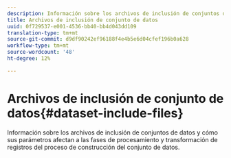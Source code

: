 ```yaml
---
description: Información sobre los archivos de inclusión de conjuntos de datos y cómo sus parámetros afectan a las fases de procesamiento y transformación de registros del proceso de construcción del conjunto de datos.
title: Archivos de inclusión de conjunto de datos
uuid: 0f729537-e001-4536-bb40-bb4d043dd109
translation-type: tm+mt
source-git-commit: d9df90242ef96188f4e4b5e6d04cfef196b0a628
workflow-type: tm+mt
source-wordcount: '48'
ht-degree: 12%

---
```



# Archivos de inclusión de conjunto de datos{#dataset-include-files}

Información sobre los archivos de inclusión de conjuntos de datos y cómo sus parámetros afectan a las fases de procesamiento y transformación de registros del proceso de construcción del conjunto de datos.

